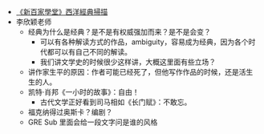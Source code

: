 - [《新百家學堂》西洋經典掃描](http://ocw.aca.ntu.edu.tw/ntu-ocw/ocw/cou/102S110)
- 李欣颖老师
	- 经典为什么是经典？是不是有权威强加而来？是不是会变？
		- 可以有各种解读方式的作品，ambiguity，容易成为经典，因为各个时代都可以有自己不同的解读。
		- 我们讲文学史的时候很少这样讲，大概这里面有些立场？
	- 讲作家生平的原因：作者可能已经死了，但他写作作品的时候，还是活生生的人。
	- 凯特·肖邦《一小时的故事》：自由！
		- 古代文学正好看到司马相如《长门赋》：不敢忘。
	- 福克纳得过奥斯卡？编剧？
	- GRE Sub 里面会给一段文字问是谁的风格